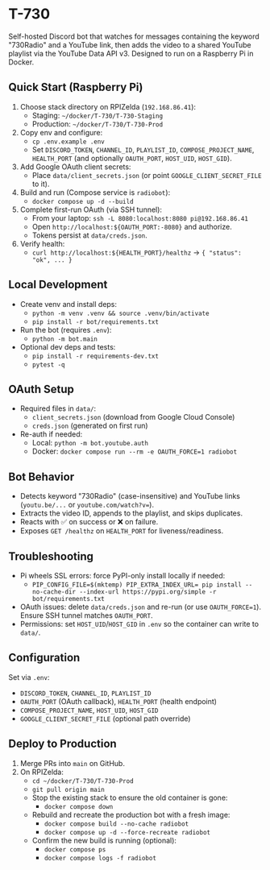 # T-730

Self-hosted Discord bot that watches for messages containing the keyword "730Radio" and a YouTube link, then adds the video to a shared YouTube playlist via the YouTube Data API v3. Designed to run on a Raspberry Pi in Docker.

## Quick Start (Raspberry Pi)
1. Choose stack directory on RPIZelda (`192.168.86.41`):
   - Staging: `~/docker/T-730/T-730-Staging`
   - Production: `~/docker/T-730/T-730-Prod`
2. Copy env and configure:
   - `cp .env.example .env`
   - Set `DISCORD_TOKEN`, `CHANNEL_ID`, `PLAYLIST_ID`, `COMPOSE_PROJECT_NAME`, `HEALTH_PORT` (and optionally `OAUTH_PORT`, `HOST_UID`, `HOST_GID`).
3. Add Google OAuth client secrets:
   - Place `data/client_secrets.json` (or point `GOOGLE_CLIENT_SECRET_FILE` to it).
4. Build and run (Compose service is `radiobot`):
   - `docker compose up -d --build`
5. Complete first-run OAuth (via SSH tunnel):
   - From your laptop: `ssh -L 8080:localhost:8080 pi@192.168.86.41`
   - Open `http://localhost:${OAUTH_PORT:-8080}` and authorize.
   - Tokens persist at `data/creds.json`.
6. Verify health:
   - `curl http://localhost:${HEALTH_PORT}/healthz` → `{ "status": "ok", ... }`

## Local Development
- Create venv and install deps:
  - `python -m venv .venv && source .venv/bin/activate`
  - `pip install -r bot/requirements.txt`
- Run the bot (requires `.env`):
  - `python -m bot.main`
- Optional dev deps and tests:
  - `pip install -r requirements-dev.txt`
  - `pytest -q`

## OAuth Setup
- Required files in `data/`:
  - `client_secrets.json` (download from Google Cloud Console)
  - `creds.json` (generated on first run)
- Re-auth if needed:
  - Local: `python -m bot.youtube.auth`
  - Docker: `docker compose run --rm -e OAUTH_FORCE=1 radiobot`

## Bot Behavior
- Detects keyword "730Radio" (case-insensitive) and YouTube links (`youtu.be/...` or `youtube.com/watch?v=`).
- Extracts the video ID, appends to the playlist, and skips duplicates.
- Reacts with ✅ on success or ❌ on failure.
- Exposes `GET /healthz` on `HEALTH_PORT` for liveness/readiness.

## Troubleshooting
- Pi wheels SSL errors: force PyPI-only install locally if needed:
  - `PIP_CONFIG_FILE=$(mktemp) PIP_EXTRA_INDEX_URL= pip install --no-cache-dir --index-url https://pypi.org/simple -r bot/requirements.txt`
- OAuth issues: delete `data/creds.json` and re-run (or use `OAUTH_FORCE=1`). Ensure SSH tunnel matches `OAUTH_PORT`.
- Permissions: set `HOST_UID`/`HOST_GID` in `.env` so the container can write to `data/`.

## Configuration
Set via `.env`:
- `DISCORD_TOKEN`, `CHANNEL_ID`, `PLAYLIST_ID`
- `OAUTH_PORT` (OAuth callback), `HEALTH_PORT` (health endpoint)
- `COMPOSE_PROJECT_NAME`, `HOST_UID`, `HOST_GID`
- `GOOGLE_CLIENT_SECRET_FILE` (optional path override)

## Deploy to Production
1. Merge PRs into `main` on GitHub.
2. On RPIZelda:
   - `cd ~/docker/T-730/T-730-Prod`
   - `git pull origin main`
   - Stop the existing stack to ensure the old container is gone:
     - `docker compose down`
   - Rebuild and recreate the production bot with a fresh image:
     - `docker compose build --no-cache radiobot`
     - `docker compose up -d --force-recreate radiobot`
   - Confirm the new build is running (optional):
     - `docker compose ps`
     - `docker compose logs -f radiobot`
